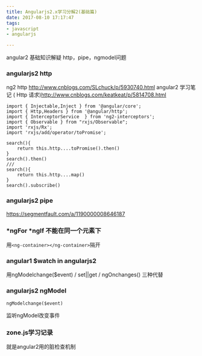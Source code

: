 ```yaml
---
title: Angularjs2.x学习分解2(基础篇)
date: 2017-08-10 17:17:47
tags:
- javascript
- angularjs

---
```

angular2 基础知识解疑 http，pipe，ngmodel问题
<!--more-->
### angularjs2 http
ng2 http
http://www.cnblogs.com/SLchuck/p/5930740.html
angular2 学习笔记 ( Http 请求)http://www.cnblogs.com/keatkeat/p/5814708.html
```
import { Injectable,Inject } from '@angular/core';
import { Http,Headers } from '@angular/http';
import { InterceptorService  } from 'ng2-interceptors';
import { Observable } from "rxjs/Observable";
import 'rxjs/Rx';
import 'rxjs/add/operator/toPromise';

search(){
    return this.http....toPromise().then()
}
search().then()
///
search(){
    return this.http....map()
}
search().subscribe()
```


### angularjs2 pipe 
https://segmentfault.com/a/1190000008646187

### *ngFor *ngIf 不能在同一个元素下

用`<ng-container></ng-container>`隔开

### angular1 $watch in angularjs2

用ngModelchange($event) / set||get / ngOnchanges() 三种代替

### angularjs2 ngModel
```
ngModelchange($event)
```
监听ngModel改变事件

### zone.js学习记录

就是angular2用的脏检查机制



